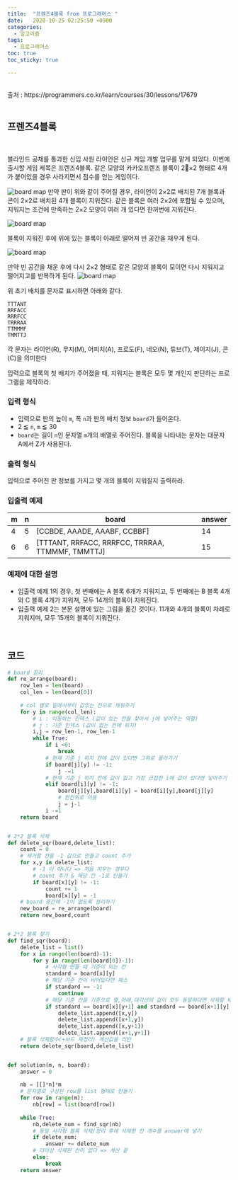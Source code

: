 ```yaml
---
title:  "프렌즈4블록 from 프로그래머스 "
date:   2020-10-25 02:25:50 +0900
categories: 
  - 알고리즘
tags:
  - 프로그래머스
toc: true
toc_sticky: true

---
```


<br>
출처 : https://programmers.co.kr/learn/courses/30/lessons/17679
<br>
<br>

## 프렌즈4블록

<br>

블라인드 공채를 통과한 신입 사원 라이언은 신규 게임 개발 업무를 맡게 되었다. 이번에 출시할 게임 제목은 프렌즈4블록.
같은 모양의 카카오프렌즈 블록이 2×2 형태로 4개가 붙어있을 경우 사라지면서 점수를 얻는 게임이다.

![board map](http://t1.kakaocdn.net/welcome2018/pang1.png)
만약 판이 위와 같이 주어질 경우, 라이언이 2×2로 배치된 7개 블록과 콘이 2×2로 배치된 4개 블록이 지워진다. 같은 블록은 여러 2×2에 포함될 수 있으며, 지워지는 조건에 만족하는 2×2 모양이 여러 개 있다면 한꺼번에 지워진다.

![board map](http://t1.kakaocdn.net/welcome2018/pang2.png)

블록이 지워진 후에 위에 있는 블록이 아래로 떨어져 빈 공간을 채우게 된다.

![board map](http://t1.kakaocdn.net/welcome2018/pang3.png)

만약 빈 공간을 채운 후에 다시 2×2 형태로 같은 모양의 블록이 모이면 다시 지워지고 떨어지고를 반복하게 된다.
![board map](http://t1.kakaocdn.net/welcome2018/pang4.png)

위 초기 배치를 문자로 표시하면 아래와 같다.

```
TTTANT
RRFACC
RRRFCC
TRRRAA
TTMMMF
TMMTTJ
```

각 문자는 라이언(R), 무지(M), 어피치(A), 프로도(F), 네오(N), 튜브(T), 제이지(J), 콘(C)을 의미한다

입력으로 블록의 첫 배치가 주어졌을 때, 지워지는 블록은 모두 몇 개인지 판단하는 프로그램을 제작하라.

### 입력 형식

- 입력으로 판의 높이 `m`, 폭 `n`과 판의 배치 정보 `board`가 들어온다.
- 2 ≦ `n`, `m` ≦ 30
- `board`는 길이 `n`인 문자열 `m`개의 배열로 주어진다. 블록을 나타내는 문자는 대문자 A에서 Z가 사용된다.

### 출력 형식

입력으로 주어진 판 정보를 가지고 몇 개의 블록이 지워질지 출력하라.

### 입출력 예제

| m    | n    | board                                            | answer |
| ---- | ---- | ------------------------------------------------ | ------ |
| 4    | 5    | [CCBDE, AAADE, AAABF, CCBBF]                     | 14     |
| 6    | 6    | [TTTANT, RRFACC, RRRFCC, TRRRAA, TTMMMF, TMMTTJ] | 15     |

### 예제에 대한 설명

- 입출력 예제 1의 경우, 첫 번째에는 A 블록 6개가 지워지고, 두 번째에는 B 블록 4개와 C 블록 4개가 지워져, 모두 14개의 블록이 지워진다.
- 입출력 예제 2는 본문 설명에 있는 그림을 옮긴 것이다. 11개와 4개의 블록이 차례로 지워지며, 모두 15개의 블록이 지워진다.

<br>

## 코드

```python
# board 정리
def re_arrange(board):
    row_len = len(board)
    col_len = len(board[0])
    
    # col 별로 밑에서부터 값있는 칸으로 채워주기
    for y in range(col_len):
        # i : 이동하는 인덱스 (값이 있는 칸을 찾아서 j에 넣어주는 역할)
        # j : 기준 인덱스 (값이 없는 칸에 위치)
        i,j = row_len-1, row_len-1
        while True:
            if i <0:
                break
            # 현재 기준 j 위치 칸에 값이 있다면 그위로 올라가기
            if board[j][y] != -1:
                j -=1
            # 현재 기준 j 위치 칸에 값이 없고 가장 근접한 i에 값이 있다면 넣어주기
            elif board[i][y] != -1:
                board[j][y],board[i][y] = board[i][y],board[j][y]
                # 한칸위로 이동
                j = j-1
            i -=1
    return board


# 2*2 블록 삭제
def delete_sqr(board,delete_list):
    count = 0
    # 제거할 칸을 -1 값으로 만들고 count 추가
    for x,y in delete_list:
        # -1 이 아니다 => 처음 지우는 경우다
        # count 추가 & 해당 칸 -1로 만들기
        if board[x][y] != -1:
            count += 1
            board[x][y] = -1
    # board 중간에 -1이 없도록 정리하기
    new_board = re_arrange(board)
    return new_board,count


# 2*2 블록 찾기
def find_sqr(board):
    delete_list = list()
    for x in range(len(board)-1):
        for y in range(len(board[0])-1):
            # 사각형 만들 때 기준이 되는 칸
            standard = board[x][y]
            # 해당 기준 칸이 비어있다면 패스
            if standard == -1:
                continue
            # 해당 기준 칸을 기준으로 옆,아래,대각선의 값이 모두 동일하다면 삭제할 배열에 추가
            if standard == board[x][y+1] and standard == board[x+1][y] and standard == board[x+1][y+1]:
                delete_list.append([x,y])
                delete_list.append([x+1,y])
                delete_list.append([x,y+1])
                delete_list.append([x+1,y+1])
    # 블록 삭제함수(+보드 재정리) 계산값을 리턴
    return delete_sqr(board,delete_list)


def solution(m, n, board):
    answer = 0
    
    nb = [[]*n]*m
    # 문자열로 구성된 row를 list 형태로 만들기
    for row in range(m):
        nb[row] = list(board[row])
                
    while True:
        nb,delete_num = find_sqr(nb)
        # 동일 사각형 블록 삭제/정리 후에 삭제한 칸 개수를 answer에 넣기
        if delete_num:
            answer += delete_num
        # 더이상 삭제한 칸이 없다 => 계산 끝
        else:
            break
    return answer
```

